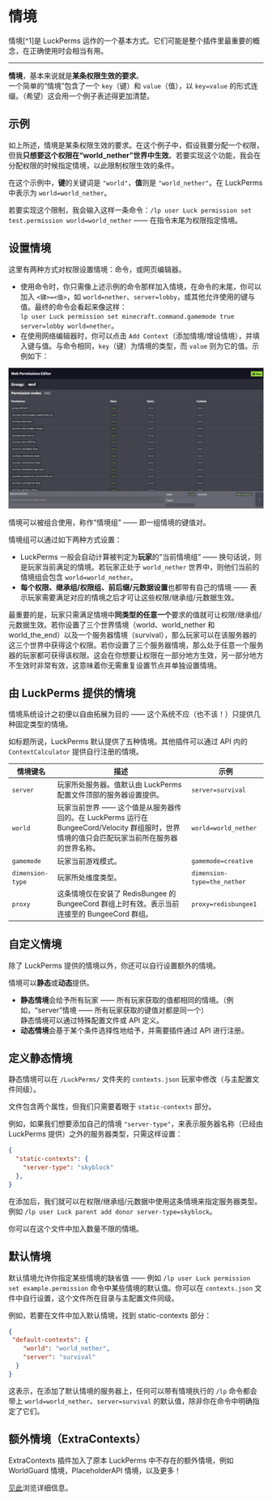 # 情境
情境[^1]是 LuckPerms 运作的一个基本方式。它们可能是整个插件里最重要的概念，在正确使用时会相当有用。

* * *

**情境**，基本来说就是**某条权限生效的要求**。    
一个简单的“情境”包含了一个 `key`（键）和 `value`（值），以 `key=value` 的形式连缀。（希望）这会用一个例子表述得更加清楚。

## 示例

如上所述，情境是某条权限生效的要求。在这个例子中，假设我要分配一个权限，但我**只想要这个权限在“world_nether”世界中生效**。若要实现这个功能，我会在分配权限的时候指定情境，以此限制权限生效的条件。

在这个示例中，**键**的关键词是 `"world"`，**值**则是 `"world_nether"`。在 LuckPerms 中表示为 `world=world_nether`。

若要实现这个限制，我会输入这样一条命令：`/lp user Luck permission set test.permission world=world_nether` —— 在指令末尾为权限指定情境。

## 设置情境

这里有两种方式对权限设置情境：命令，或网页编辑器。

* 使用命令时，你只需像上述示例的命令那样加入情境，在命令的末尾，你可以加入 `<键>=<值>`，如 `world=nether`、`server=lobby`，或其他允许使用的键与值。最终的命令会看起来像这样：    
`lp user Luck permission set minecraft.command.gamemode true server=lobby world=nether`。
* 在使用网络编辑器时，你可以点击 `Add Context`（添加情境/增设情境），并填入键与值。与命令相同，`key`（键）为情境的类型，而 `value` 则为它的值。示例如下：

![img](images/context-1.gif)

情境可以被组合使用，称作“情境组” —— 即一组情境的键值对。

情境组可以通过如下两种方式设置：

* LuckPerms 一般会自动计算被判定为**玩家**的“当前情境组” —— 换句话说，则是玩家当前满足的情境。若玩家正处于 `world_nether` 世界中，则他们当前的情境组会包含 `world=world_nether`。
* **每个权限、继承组/权限组、前后缀/元数据设置**也都带有自己的情境 —— 表示玩家需要满足对应的情境之后才可让这些权限/继承组/元数据生效。

最重要的是，玩家只需满足情境中**同类型的任意一个**要求的值就可让权限/继承组/元数据生效。若你设置了三个世界情境（world、world_nether 和 world_the_end）以及一个服务器情境（survival），那么玩家可以在该服务器的这三个世界中获得这个权限。若你设置了三个服务器情境，那么处于任意一个服务器的玩家都可获得该权限。这会在你想要让权限在一部分地方生效，另一部分地方不生效时非常有效，这意味着你无需重复设置节点并单独设置情境。

## 由 LuckPerms 提供的情境

情境系统设计之初便以自由拓展为目的 —— 这个系统不应（也不该！）只提供几种固定类型的情境。

如标题所说，LuckPerms 默认提供了五种情境。其他插件可以通过 API 内的 `ContextCalculator` 提供自行注册的情境。

|情境键名|描述|示例|
|---|---|---|
|`server`|玩家所处服务器。值默认由 LuckPerms 配置文件顶部的服务器设置提供。|`server=survival`|
|`world`|玩家当前世界 —— 这个值是从服务器传回的。在 LuckPerms 运行在 BungeeCord/Velocity 群组服时，世界情境的值只会匹配玩家当前所在服务器的世界名称。|`world=world_nether`|
|`gamemode`|玩家当前游戏模式。|`gamemode=creative`|
|`dimension-type`|玩家所处维度类型。|`dimension-type=the_nether`|
|`proxy`|这条情境仅在安装了 RedisBungee 的 BungeeCord 群组上时有效。表示当前连接至的 BungeeCord 群组。|`proxy=redisbungee1`|

## 自定义情境

除了 LuckPerms 提供的情境以外，你还可以自行设置额外的情境。

情境可以**静态**或**动态**提供。

* **静态情境**会给予所有玩家 —— 所有玩家获取的值都相同的情境。（例如，“server”情境 —— 所有玩家获取的键值对都是同一个）    
静态情境可以通过特殊配置文件或 API 定义。
* **动态情境**会基于某个条件选择性地给予，并需要插件通过 API 进行注册。

## 定义静态情境

静态情境可以在 `/LuckPerms/` 文件夹的 `contexts.json` 玩家中修改（与主配置文件同级）。

文件包含两个属性，但我们只需要着眼于 `static-contexts` 部分。

例如，如果我们想要添加自己的情境 `"server-type"`，来表示服务器名称（已经由 LuckPerms 提供）之外的服务器类型，只需这样设置：

```JSON
{
  "static-contexts": {
    "server-type": "skyblock"
  },
}
```

在添加后，我们就可以在权限/继承组/元数据中使用这条情境来指定服务器类型。例如 `/lp user Luck parent add donor server-type=skyblock`。

你可以在这个文件中加入数量不限的情境。

## 默认情境

默认情境允许你指定某些情境的缺省值 —— 例如 `/lp user Luck permission set example.permission` 命令中某些情境的默认值。你可以在 `contexts.json` 文件中自行设置，这个文件所在目录与主配置文件同级。

例如，若要在文件中加入默认情境，找到 static-contexts 部分：

```JSON
{
 "default-contexts": {
    "world": "world_nether",
    "server": "survival"
  }
}
```

这表示，在添加了默认情境的服务器上，任何可以带有情境执行的 `/lp` 命令都会带上 `world=world_nether`、`server=survival` 的默认值，除非你在命令中明确指定了它们。

## 额外情境（ExtraContexts）

ExtraContexts 插件加入了原本 LuckPerms 中不存在的额外情境，例如 WorldGuard 情境，PlaceholderAPI 情境，以及更多！

[见此](https://github.com/LuckPerms/ExtraContexts)浏览详细信息。